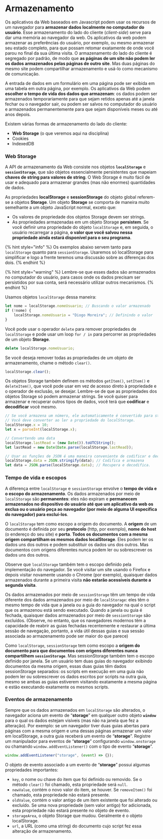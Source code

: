 # Armazenamento

Os aplicativos da Web baseados em Javascript podem usar os recursos de um navegador para **armazenar dados localmente no computador do usuário**. Esse armazenamento do lado do cliente (_client-side_) serve para dar uma memória ao navegador da web. Os aplicativos da web podem armazenar as preferências do usuário, por exemplo, ou mesmo armazenar seu estado completo, para que possam retomar exatamente de onde você parou no final da sua última visita. O armazenamento do lado do cliente é segregado por padrão, de modo que **as páginas de um site não podem ler os dados armazenados pelas páginas de outro site**. Mas duas páginas do mesmo site podem compartilhar armazenamento e usá-lo como mecanismo de comunicação.

A entrada de dados em um formulário em uma página pode ser exibida em uma tabela em outra página, por exemplo. Os aplicativos da Web podem **escolher o tempo de vida dos dados que armazenam**: os dados podem ser armazenados temporariamente para que sejam retidos apenas até a janela fechar ou o navegador sair, ou podem ser salvos no computador do usuário e armazenados permanentemente para que sejam disponíveis meses ou até anos depois.

Existem várias formas de armazenamento do lado do cliente:

* **Web Storage** (o que veremos aqui na disciplina)
* Cookies
* IndexedDB

### **Web Storage**

A API de armazenamento da Web consiste nos objetos **`localStorage`** e **`sessionStorage`**, que são objetos essencialmente persistentes que mapeiam **chaves de string para valores de string**. O Web Storage é muito fácil de usar e adequado para armazenar grandes (mas não enormes) quantidades de dados.

As propriedades **localStorage** e **sessionStorage** do objeto global referem-se a objetos **Storage**. Um objeto **Storage** se comporta de maneira muito semelhante a um objeto JavaScript normal, exceto que:

* Os valores de propriedade dos objetos Storage devem ser strings.
* As propriedades armazenadas em um objeto Storage **persistem**. Se você definir uma propriedade do objeto `localStorage` e, em seguida, o usuário recarregar a página, **o valor que você salvou nessa propriedade ainda estará disponível para o seu programa**.

{% hint style="info" %}
Os exemplos abaixo servem tanto para `localStorage` quanto para `sessionStorage`. Usaremos só localStorage para simplificar e logo a frente teremos uma discussão sobre as diferenças dos dois.
{% endhint %}

{% hint style="warning" %}
Lembre-se que esses dados são armazenados no computador do usuário, para casos onde os dados precisam ser persistidos por sua conta, será necessário utilizar outros mecanismos.
{% endhint %}

Usamos objetos `localStorage` dessa maneira:

```javascript
let nome = localStorage.nomeUsuario; // Buscando o valor armazenado
if (!nome) {
    localStorage.nomeUsuario = "Diogo Moreira"; // Definindo o valor
}
```

Você pode usar o operador `delete` para remover propriedades de `localStorage` e pode usar um loop `for / in` para percorrer as propriedades de um objeto **Storage**.

```javascript
delete localStorage.nomeUsuario;
```

Se você deseja remover todas as propriedades de um objeto de armazenamento, chame o método `clear()`.

```javascript
localStorage.clear();
```

Os objetos Storage também definem os métodos `getItem()`, `setItem()` e `deleteItem()`, que você pode usar em vez de acesso direto à propriedade e o operador de exclusão, se desejar. Lembre-se de que as propriedades dos objetos Storage só podem armazenar strings. Se você quiser para armazenar e recuperar outros tipos de dados, você terá que **codificar** e **decodificar** você mesmo.

```javascript
// Se você armazena um número, ele automaticamente é convertido para string
// Você deve converter ao ler a propriedade do localStorage.
localStorage.x = 10;
let x = parseInt(localStorage.x);

// Convertendo uma data
localStorage.lastRead = (new Date()).toUTCString();
let lastRead = new Date(Date.parse(localStorage.lastRead));

// Usar as funções de JSON é uma maneira conveniente de codificar e decodificar
localStorage.data = JSON.stringify(data); // Codifica e armazena
let data = JSON.parse(localStorage.data); // Recupera e decodifica.
```

### Tempo de vida e escopos

A diferença entre `localStorage` e `sessionStorage` envolve o **tempo de vida e o escopo do armazenamento**. Os dados armazenados por meio de `localStorage` são **permanentes**: eles não expiram e **permanecem armazenados no dispositivo do usuário até que um aplicativo da web os exclua ou o usuário peça ao navegador (por meio de alguma UI específica do navegador) para excluí-los**.&#x20;

O `localStorage` tem como escopo a origem do documento. A **origem** de um documento é definida por seu **protocolo** (http, por exemplo), **nome do host** (o endereço do seu site) e **porta**. **Todos os documentos com a mesma origem compartilham os mesmos dados localStorage**. Eles podem ler os dados uns dos outros e podem substituir os dados uns dos outros. Mas documentos com origens diferentes nunca podem ler ou sobrescrever os dados uns dos outros.

Observe que `localStorage` também tem o escopo definido pela implementação do navegador. Se você visitar um site usando o Firefox e depois visitar novamente usando o Chrome (por exemplo), quaisquer dados armazenados durante a primeira visita **não estarão acessíveis durante a segunda visita**.

Os dados armazenados por meio de `sessionStorage` têm um tempo de vida diferente dos dados armazenados por meio de `localStorage`: eles têm o mesmo tempo de vida que a janela ou a guia do navegador na qual o script que os armazenou está sendo executado. Quando a janela ou guia é fechada, quaisquer dados armazenados por meio de `sessionStorage` são excluídos. (Observe, no entanto, que os navegadores modernos têm a capacidade de reabrir as guias fechadas recentemente e restaurar a última sessão de navegação, portanto, a vida útil dessas guias e sua sessão associada ao armazenamento pode ser maior do que parece)

Como `localStorage`, `sessionStorage` tem como escopo a **origem do documento para que documentos com origens diferentes nunca compartilhem `sessionStorage`**. Mas sessionStorage também tem o escopo definido por janela. Se um usuário tem duas guias do navegador exibindo documentos da mesma origem, essas duas guias têm dados sessionStorage separados: os scripts em execução em uma guia não podem ler ou sobrescrever os dados escritos por scripts na outra guia, mesmo se ambas as guias estiverem visitando exatamente a mesma página e estão executando exatamente os mesmos scripts.

### Eventos de armazenamento

Sempre que os dados armazenados em `localStorage` são alterados, o navegador aciona um evento de “**storage**” em qualquer outro objeto **`window`** para o qual os dados estejam visíveis (mas não na janela que fez a alteração). Por exemplo: se um navegador tiver duas guias abertas para páginas com a mesma origem e uma dessas páginas armazenar um valor em localStorage, a outra guia receberá um evento de “**storage**”. Registre um manipulador para eventos de “**storage**” configurando `window.onstorage` ou chamando `window.addEventListener()` com o tipo de evento “**storage**”.

```javascript
window.addEventListener("storage", (event) => {});
```

O objeto de evento associado a um evento de “**storage**” possui algumas propriedades importantes:

* `key`, o nome ou chave do item que foi definido ou removido. Se o método `clear()` foi chamado, esta propriedade será `null`.
* `newValue`, contém o novo valor do item, se houver. Se `removeItem()` foi chamado, esta propriedade não estará presente.
* `oldValue`, contém o valor antigo de um item existente que foi alterado ou excluído. Se uma nova propriedade (sem valor antigo) for adicionada, esta propriedade não estará presente no objeto de evento.
* `storageArea`, o objeto Storage que mudou. Geralmente é o objeto localStorage.
* `url`, a URL (como uma string) do documento cujo script fez essa alteração de armazenamento.

